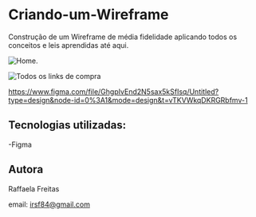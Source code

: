 # Criando-um-Wireframe
 Construção de um Wireframe de média fidelidade aplicando todos os conceitos e leis aprendidas até aqui. 


 
 ![Home](https://github.com/Raffafe/Criando-um-Wireframe/assets/86832858/9fd71cd0-90e7-4682-9012-e1f4694e53c7).

![Todos os links de compra](https://github.com/Raffafe/Criando-um-Wireframe/assets/86832858/327279b9-5656-41a8-ac6e-923384ac4e12)

 https://www.figma.com/file/GhgpIvEnd2N5sax5kSfIsq/Untitled?type=design&node-id=0%3A1&mode=design&t=vTKVWkqDKRGRbfmv-1

## Tecnologias utilizadas:
 -Figma

## Autora 
Raffaela Freitas

email: irsf84@gmail.com
